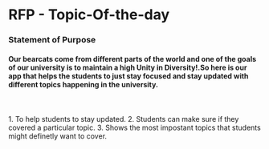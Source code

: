 <h1>RFP - Topic-Of-the-day </h1> 
<h3> Statement of Purpose </h3>

<h4> Our bearcats come from different parts of the world and one of the goals of our university is to maintain a high Unity in Diversity!.So here is our app that helps the students to just stay focused and stay updated with different topics happening in the university. <br> </h4>
<br/>
<br/>
1. To help students to stay updated.
2. Students can make sure if they covered a particular topic.
3. Shows the most impostant topics that students might definetly want to cover.